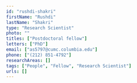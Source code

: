 ```yaml
---
id: "rushdi-shakri"
firstName: "Rushdi"
lastName: "Shakri"
type: "Research Scientist"
photo: ""
titles: ["Postdoctoral fellow"]
letters: ["PhD"]
email: ["as5797@cumc.columbia.edu"]
phone: ["(212) 851-4792"]
researchAreas: []
tags: ["People", "Fellow", "Research Scientist"]
urls: []
---
```

